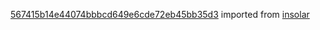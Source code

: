 [567415b14e44074bbbcd649e6cde72eb45bb35d3](https://github.com/insolar/insolar/commit/567415b14e44074bbbcd649e6cde72eb45bb35d3) imported from [insolar](https://github.com/insolar/insolar)
